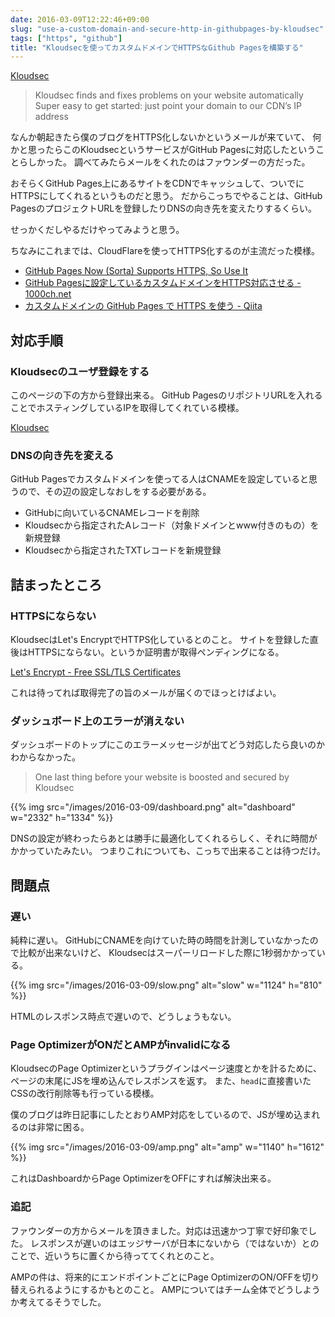 ```yaml
---
date: 2016-03-09T12:22:46+09:00
slug: "use-a-custom-domain-and-secure-http-in-githubpages-by-kloudsec"
tags: ["https", "github"]
title: "Kloudsecを使ってカスタムドメインでHTTPSなGithub Pagesを構築する"
---
```


[Kloudsec](https://kloudsec.com/github-pages)

> Kloudsec finds and fixes problems on your website automatically
> Super easy to get started: just point your domain to our CDN’s IP address

なんか朝起きたら僕のブログをHTTPS化しないかというメールが来ていて、
何かと思ったらこのKloudsecというサービスがGitHub Pagesに対応したということらしかった。
調べてみたらメールをくれたのはファウンダーの方だった。

おそらくGitHub Pages上にあるサイトをCDNでキャッシュして、ついでにHTTPSにしてくれるというものだと思う。
だからこっちでやることは、GitHub PagesのプロジェクトURLを登録したりDNSの向き先を変えたりするくらい。

せっかくだしやるだけやってみようと思う。

ちなみにこれまでは、CloudFlareを使ってHTTPS化するのが主流だった模様。

* [GitHub Pages Now (Sorta) Supports HTTPS, So Use It](https://konklone.com/post/github-pages-now-sorta-supports-https-so-use-it)
* [GitHub Pagesに設定しているカスタムドメインをHTTPS対応させる - 1000ch.net](https://1000ch.net/posts/2015/github-pages-custom-domain-in-https.html)
* [カスタムドメインの GitHub Pages で HTTPS を使う - Qiita](http://qiita.com/superbrothers/items/95e5723e9bd320094537)

## 対応手順

### Kloudsecのユーザ登録をする

このページの下の方から登録出来る。
GitHub PagesのリポジトリURLを入れることでホスティングしているIPを取得してくれている模様。

[Kloudsec](https://kloudsec.com/github-pages)

### DNSの向き先を変える

GitHub Pagesでカスタムドメインを使ってる人はCNAMEを設定していると思うので、その辺の設定しなおしをする必要がある。

* GitHubに向いているCNAMEレコードを削除
* Kloudsecから指定されたAレコード（対象ドメインとwww付きのもの）を新規登録
* Kloudsecから指定されたTXTレコードを新規登録

## 詰まったところ

### HTTPSにならない

KloudsecはLet's EncryptでHTTPS化しているとのこと。
サイトを登録した直後はHTTPSにならない。というか証明書が取得ペンディングになる。

[Let's Encrypt - Free SSL/TLS Certificates](https://letsencrypt.org/)

これは待ってれば取得完了の旨のメールが届くのでほっとけばよい。

### ダッシュボード上のエラーが消えない

ダッシュボードのトップにこのエラーメッセージが出てどう対応したら良いのかわからなかった。

> One last thing before your website is boosted and secured by Kloudsec

{{% img src="/images/2016-03-09/dashboard.png" alt="dashboard" w="2332" h="1334" %}}

DNSの設定が終わったらあとは勝手に最適化してくれるらしく、それに時間がかかっていたみたい。
つまりこれについても、こっちで出来ることは待つだけ。

## 問題点

### 遅い

純粋に遅い。
GitHubにCNAMEを向けていた時の時間を計測していなかったので比較が出来ないけど、
Kloudsecはスーパーリロードした際に1秒弱かかっている。

{{% img src="/images/2016-03-09/slow.png" alt="slow" w="1124" h="810" %}}

HTMLのレスポンス時点で遅いので、どうしょうもない。

### Page OptimizerがONだとAMPがinvalidになる

KloudsecのPage Optimizerというプラグインはページ速度とかを計るために、ページの末尾にJSを埋め込んでレスポンスを返す。
また、`head`に直接書いたCSSの改行削除等も行っている模様。

僕のブログは昨日記事にしたとおりAMP対応をしているので、JSが埋め込まれるのは非常に困る。

{{% img src="/images/2016-03-09/amp.png" alt="amp" w="1140" h="1612" %}}

これはDashboardからPage OptimizerをOFFにすれば解決出来る。

### 追記

ファウンダーの方からメールを頂きました。対応は迅速かつ丁寧で好印象でした。
レスポンスが遅いのはエッジサーバが日本にないから（ではないか）とのことで、近いうちに置くから待っててくれとのこと。

AMPの件は、将来的にエンドポイントごとにPage OptimizerのON/OFFを切り替えられるようにするかもとのこと。
AMPについてはチーム全体でどうしようか考えてるそうでした。

